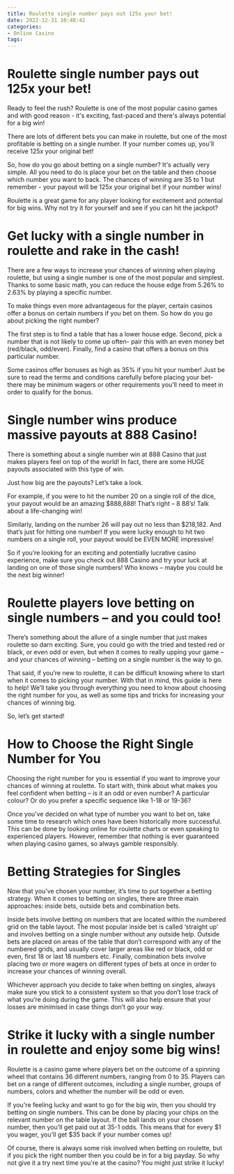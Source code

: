 ```yaml
---
title: Roulette single number pays out 125x your bet! 
date: 2022-12-31 10:48:42
categories:
- Online Casino
tags:
---
```



#  Roulette single number pays out 125x your bet! 

Ready to feel the rush? Roulette is one of the most popular casino games and with good reason - it's exciting, fast-paced and there's always potential for a big win!

There are lots of different bets you can make in roulette, but one of the most profitable is betting on a single number. If your number comes up, you'll receive 125x your original bet!

So, how do you go about betting on a single number? It's actually very simple. All you need to do is place your bet on the table and then choose which number you want to back. The chances of winning are 35 to 1 but remember - your payout will be 125x your original bet if your number wins!

Roulette is a great game for any player looking for excitement and potential for big wins. Why not try it for yourself and see if you can hit the jackpot?

#  Get lucky with a single number in roulette and rake in the cash! 

There are a few ways to increase your chances of winning when playing roulette, but using a single number is one of the most popular and simplest. Thanks to some basic math, you can reduce the house edge from 5.26% to 2.63% by playing a specific number.

To make things even more advantageous for the player, certain casinos offer a bonus on certain numbers if you bet on them. So how do you go about picking the right number?

The first step is to find a table that has a lower house edge. Second, pick a number that is not likely to come up often- pair this with an even money bet (red/black, odd/even). Finally, find a casino that offers a bonus on this particular number. 

Some casinos offer bonuses as high as 35% if you hit your number! Just be sure to read the terms and conditions carefully before placing your bet- there may be minimum wagers or other requirements you’ll need to meet in order to qualify for the bonus.

#  Single number wins produce massive payouts at 888 Casino! 

There is something about a single number win at 888 Casino that just makes players feel on top of the world! In fact, there are some HUGE payouts associated with this type of win.

Just how big are the payouts? Let’s take a look.

For example, if you were to hit the number 20 on a single roll of the dice, your payout would be an amazing $888,888! That’s right – 8 88’s! Talk about a life-changing win!

Similarly, landing on the number 26 will pay out no less than $218,182. And that’s just for hitting one number! If you were lucky enough to hit two numbers on a single roll, your payout would be EVEN MORE impressive!

So if you’re looking for an exciting and potentially lucrative casino experience, make sure you check out 888 Casino and try your luck at landing on one of those single numbers! Who knows – maybe you could be the next big winner!

#  Roulette players love betting on single numbers – and you could too! 

There’s something about the allure of a single number that just makes roulette so darn exciting. Sure, you could go with the tried and tested red or black, or even odd or even, but when it comes to really upping your game – and your chances of winning – betting on a single number is the way to go.

That said, if you’re new to roulette, it can be difficult knowing where to start when it comes to picking your number. With that in mind, this guide is here to help! We’ll take you through everything you need to know about choosing the right number for you, as well as some tips and tricks for increasing your chances of winning big.

So, let’s get started!

# How to Choose the Right Single Number for You 

Choosing the right number for you is essential if you want to improve your chances of winning at roulette. To start with, think about what makes you feel confident when betting – is it an odd or even number? A particular colour? Or do you prefer a specific sequence like 1-18 or 19-36?

Once you’ve decided on what type of number you want to bet on, take some time to research which ones have been historically more successful. This can be done by looking online for roulette charts or even speaking to experienced players. However, remember that nothing is ever guaranteed when playing casino games, so always gamble responsibly.

# Betting Strategies for Singles 

Now that you’ve chosen your number, it’s time to put together a betting strategy. When it comes to betting on singles, there are three main approaches: inside bets, outside bets and combination bets.

Inside bets involve betting on numbers that are located within the numbered grid on the table layout. The most popular inside bet is called ‘straight up’ and involves betting on a single number without any outside help. Outside bets are placed on areas of the table that don’t correspond with any of the numbered grids, and usually cover larger areas like red or black, odd or even, first 18 or last 18 numbers etc. Finally, combination bets involve placing two or more wagers on different types of bets at once in order to increase your chances of winning overall.

Whichever approach you decide to take when betting on singles, always make sure you stick to a consistent system so that you don’t lose track of what you’re doing during the game. This will also help ensure that your losses are minimised in case things don’t go your way.

#  Strike it lucky with a single number in roulette and enjoy some big wins!

Roulette is a casino game where players bet on the outcome of a spinning wheel that contains 36 different numbers, ranging from 0 to 35. Players can bet on a range of different outcomes, including a single number, groups of numbers, colors and whether the number will be odd or even.

If you're feeling lucky and want to go for the big win, then you should try betting on single numbers. This can be done by placing your chips on the relevant number on the table layout. If the ball lands on your chosen number, then you'll get paid out at 35-1 odds. This means that for every $1 you wager, you'll get $35 back if your number comes up!

Of course, there is always some risk involved when betting on roulette, but if you pick the right number then you could be in for a big payday. So why not give it a try next time you're at the casino? You might just strike it lucky!